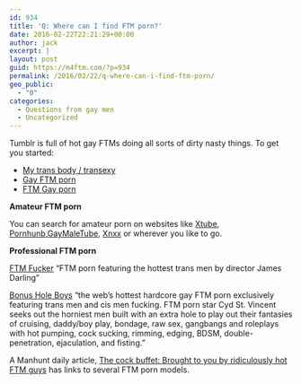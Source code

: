 ```yaml
---
id: 934
title: 'Q: Where can I find FTM porn?'
date: 2016-02-22T22:21:29+00:00
author: jack
excerpt: |
layout: post
guid: https://m4ftm.com/?p=934
permalink: /2016/02/22/q-where-can-i-find-ftm-porn/
geo_public:
  - "0"
categories:
  - Questions from gay men
  - Uncategorized
---
```

Tumblr is full of hot gay FTMs doing all sorts of dirty nasty things. To get you started:

  * <a href="http://transexy.tumblr.com/" target="_blank" rel="noopener noreferrer">My trans body / transexy</a>
  * <a href="http://gayftmpornblr.tumblr.com/" target="_blank" rel="noopener noreferrer">Gay FTM porn</a>
  * [FTM Gay porn](http://ftmgayporn.tumblr.com/)

**Amateur FTM porn**

You can search for amateur porn on websites like [Xtube](http://www.xtube.com/search/video/100052561-ftm-gay), <a href="http://www.pornhub.com/gay/video/search?search=ftm" target="_blank" rel="noopener noreferrer">Pornhunb</a>,[GayMaleTube](http://www.gaymaletube.com/search/gay+ftm/), <a href="http://www.xnxx.com/?k=gay+ftm" target="_blank" rel="noopener noreferrer">Xnxx</a> or wherever you like to go.

**Professional FTM porn**

[FTM Fucker](http://ftmfucker.com/gay-ftm-porn/) “FTM porn featuring the hottest trans men by director James Darling”

[Bonus Hole Boys](http://bonusholeboys.com/site/) “the web’s hottest hardcore gay FTM porn exclusively featuring trans men and cis men fucking. FTM porn star Cyd St. Vincent seeks out the horniest men built with an extra hole to play out their fantasies of cruising, daddy/boy play, bondage, raw sex, gangbangs and roleplays with hot pumping, cock sucking, rimming, edging, BDSM, double-penetration, ejaculation, and fisting.”

A Manhunt daily article, [The cock buffet: Brought to you by ridiculously hot FTM guys](http://manhuntdaily.com/2015/02/the-cock-buffet-brought-to-you-by-ridiculously-hot-ftm-guys/) has links to several FTM porn models.
